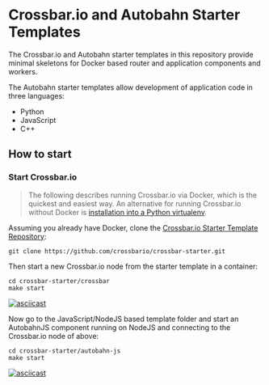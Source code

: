 # Crossbar.io and Autobahn Starter Templates

The Crossbar.io and Autobahn starter templates in this repository provide minimal skeletons for Docker based router and application components and workers.

The Autobahn starter templates allow development of application code in three languages:

* Python
* JavaScript
* C++

## How to start

### Start Crossbar.io

> The following describes running Crossbar.io via Docker, which is the quickest and easiest way. An alternative for running Crossbar.io without Docker is [installation into a Python virtualenv](http://asciinema.org/a/e9jpon411vb7w82c7fpikha6d
).

Assuming you already have Docker, clone the [Crossbar.io Starter Template Repository](https://github.com/crossbario/crossbar-starter):

```console
git clone https://github.com/crossbario/crossbar-starter.git
```

Then start a new Crossbar.io node from the starter template in a container:

```console
cd crossbar-starter/crossbar
make start
```

[![asciicast](https://asciinema.org/a/6ufqm00z2xmdb3xdnrrzf4es7.png)](https://asciinema.org/a/6ufqm00z2xmdb3xdnrrzf4es7)

Now go to the JavaScript/NodeJS based template folder and start an AutobahnJS component running on NodeJS and connecting to the Crossbar.io node of above:

```console
cd crossbar-starter/autobahn-js
make start
```

[![asciicast](https://asciinema.org/a/5bd3oco61umd4to8qxfixzbh4.png)](https://asciinema.org/a/5bd3oco61umd4to8qxfixzbh4)

